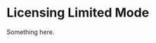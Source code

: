 [title]: # (Licensing Limited Mode)
[tags]: # (XXX)
[priority]: # (1194)
# Licensing Limited Mode
Something here.
